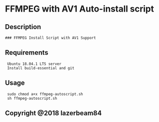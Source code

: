 # FFMPEG with AV1 Auto-install script

  ## Description
    ### FFMPEG Install Script with AV1 Support 

  ## Requirements
     Ubuntu 18.04.1 LTS server
     Install build-essential and git

  ## Usage
     sudo chmod a+x ffmpeg-autoscript.sh
     sh ffmpeg-autoscript.sh


## Copyright @2018 lazerbeam84
